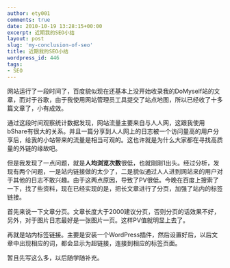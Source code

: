 ```yaml
---
author: ety001
comments: true
date: 2010-10-19 13:28:15+00:00
excerpt: 近期我的SEO小结
layout: post
slug: 'my-conclusion-of-seo'
title: 近期我的SEO小结
wordpress_id: 446
tags:
- SEO
---
```


网站运行了一段时间了，百度貌似现在还基本上没开始收录我的DoMyself站的文章，而对于谷歌，由于我使用网站管理员工具提交了站点地图，所以已经收了十多篇文章了，小有成效。

通过这段时间观察统计数据发现，网站流量主要来自与人人网，这跟我使用bShare有很大的关系。并且一篇分享到人人网上的日志被一个访问量高的用户分享后，给我的小站带来的流量是相当可观的。这也许就是为什么大家都在寻找高质量的外链的缘故吧。

但是我发现了一点问题，就是**人均浏览次数**很低，也就刚刚1出头。经过分析，发现有两个问题，一是站内链接做的太少了，二是貌似通过人人进到网站来的用户对于其他的日志不敢兴趣。由于这两点原因，导致了PV很低。今晚在百度上搜索了一下，找了些资料，现在已经实现的是，把长文章进行了分页，加强了站内的标签链接。

首先来说一下文章分页。文章长度大于2000建议分页，否则分页的话效果不好，另外，对于图片日志最好是一张图片一页。这样PV值就明显上去了。

再就是站内标签链接。主要是安装一个WordPress插件，然后设置好后，以后文章中出现相应的词，都会显示为超链接，连接到相应的标签页面。

暂且先写这么多，以后随学随补充。
